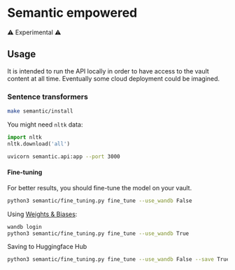 # Semantic empowered

⚠️ Experimental ⚠️

## Usage

It is intended to run the API locally in order to have access to the vault content at all time.
Eventually some cloud deployment could be imagined.

### Sentence transformers

```bash
make semantic/install
```

You might need `nltk` data:

```py
import nltk
nltk.download('all')
```

```bash
uvicorn semantic.api:app --port 3000
```

#### Fine-tuning

For better results, you should fine-tune the model on your vault.

```bash
python3 semantic/fine_tuning.py fine_tune --use_wandb False
```

Using [Weights & Biases](https://wandb.ai/site):

```bash
wandb login
python3 semantic/fine_tuning.py fine_tune --use_wandb True
```

Saving to Huggingface Hub

```bash
python3 semantic/fine_tuning.py fine_tune --use_wandb False --save True
```